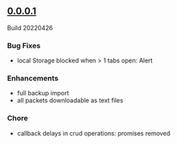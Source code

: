 ## [0.0.0.1](https://https://github.com/Binarii-Labs-Products/cyqur-0.0.0.1-production)

Build 20220426

### Bug Fixes
- local Storage blocked when > 1 tabs open: Alert

### Enhancements
- full backup import
- all packets downloadable as text files

### Chore
- callback delays in crud operations: promises removed
